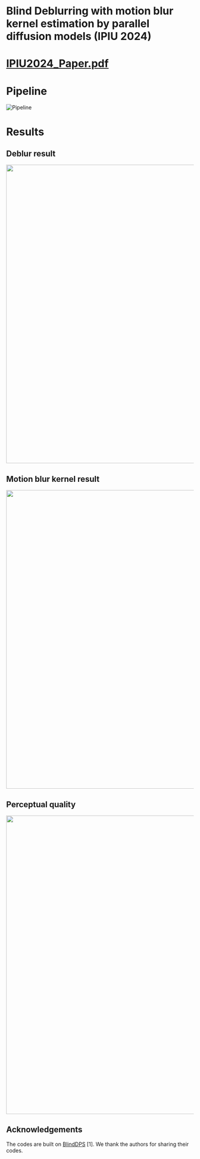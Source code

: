 # Blind Deblurring with motion blur kernel estimation by parallel diffusion models (IPIU 2024)
# [IPIU2024_Paper.pdf](https://github.com/user-attachments/files/17594989/IPIU2024_._.pdf)

# Pipeline

![Pipeline](fig/pipeline.png)


# Results



## Deblur result
<p align="center">
<img src="fig/Deblur_results.png" width="800">
</p>

## Motion blur kernel result

<p align="center">
<img src="fig/Kernel_results.png" width="800">
</p>

## Perceptual quality

<p align="center">
<img src="fig/per_result.png" width="800">
</p>

## Acknowledgements
The codes are built on [BlindDPS](https://github.com/BlindDPS/blind-dps) [1]. We thank the authors for sharing their codes.


